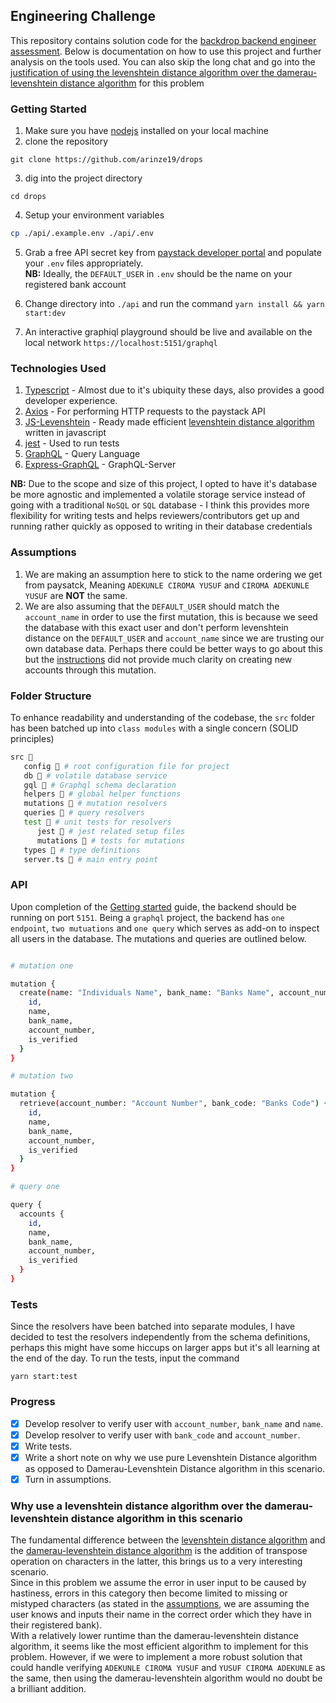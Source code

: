 ## Engineering Challenge

This repository contains solution code for the [backdrop backend engineer assessment](https://backdrop-photo.notion.site/Backdrop-Engineering-Challenge-98d101dec5a04f9ca79b1513901c80b8). Below is documentation on how to use this project and further analysis on the tools used.
You can also skip the long chat and go into the [justification of using the levenshtein distance algorithm over the damerau-levenshtein distance algorithm](https://github.com/arinze19/drops#why-use-a-levenshtein-distance-algorithm-over-the-damerau-levenshtein-distance-algorithm-in-this-scenario) for this problem

### Getting Started

1. Make sure you have [nodejs](https://nodejs.org/en) installed on your local machine
2. clone the repository

```
git clone https://github.com/arinze19/drops
```

3. dig into the project directory

```
cd drops
```

4. Setup your environment variables

```bash
cp ./api/.example.env ./api/.env
```

5. Grab a free API secret key from [paystack developer portal](https://paystack.com/developers) and populate your `.env` files appropriately. <br />
**NB:** Ideally, the `DEFAULT_USER` in `.env` should be the name on your registered bank account

6. Change directory into `./api` and run the command `yarn install && yarn start:dev`
7. An interactive graphiql playground should be live and available on the local network `https://localhost:5151/graphql`

### Technologies Used

1. [Typescript](https://typescriptlang.org/) - Almost due to it's ubiquity these days, also provides a good developer experience.
2. [Axios](https://axios-http.com/) - For performing HTTP requests to the paystack API
3. [JS-Levenshtein](https://www.npmjs.com/package/js-levenshtein) - Ready made efficient [levenshtein distance algorithm](https://en.wikipedia.org/wiki/Levenshtein_distance) written in javascript
4. [jest](https://www.npmjs.com/package/jest) - Used to run tests
5. [GraphQL](https://www.npmjs.com/package/graphql) - Query Language
6. [Express-GraphQL](https://www.npmjs.com/package/express-graphql-server) - GraphQL-Server

**NB:** Due to the scope and size of this project, I opted to have it's database be more agnostic and implemented a volatile storage service instead of going with a traditional `NoSQL` or `SQL` database - I think this provides more flexibility for writing tests and helps reviewers/contributors get up and running rather quickly as opposed to writing in their database credentials

### Assumptions

1. We are making an assumption here to stick to the name ordering we get from paysatck, Meaning `ADEKUNLE CIROMA YUSUF` and `CIROMA ADEKUNLE YUSUF` are **NOT** the same.
2. We are also assuming that the `DEFAULT_USER` should match the `account_name` in order to use the first mutation, this is because we seed the database with this exact user and don't perform levenshtein distance on the `DEFAULT_USER` and `account_name` since we are trusting our own database data. Perhaps there could be better ways to go about this but the [instructions](https://backdrop-photo.notion.site/Backdrop-Engineering-Challenge-98d101dec5a04f9ca79b1513901c80b8) did not provide much clarity on creating new accounts through this mutation.

### Folder Structure

To enhance readability and understanding of the codebase, the `src` folder has been batched up into `class modules` with a single concern (SOLID principles)

```bash
src 📂
   config 📂 # root configuration file for project
   db 📂 # volatile database service
   gql 📂 # Graphql schema declaration
   helpers 📂 # global helper functions
   mutations 📂 # mutation resolvers
   queries 📂 # query resolvers
   test 📂 # unit tests for resolvers
      jest 📂 # jest related setup files 
      mutations 📂 # tests for mutations
   types 📂 # type definitions
   server.ts 📄 # main entry point
```

### API

Upon completion of the [Getting started](https://github.com/arinze19/drops#getting-started) guide, the backend should be running on port `5151`. Being a `graphql` project, the backend has `one endpoint`, `two mutuations` and `one query` which serves as add-on to inspect all users in the database.
The mutations and queries are outlined below.

```bash

# mutation one

mutation {
  create(name: "Individuals Name", bank_name: "Banks Name", account_number: "Bank Account Number") {
    id,
    name,
    bank_name,
    account_number,
    is_verified
  }
}

# mutation two

mutation {
  retrieve(account_number: "Account Number", bank_code: "Banks Code") {
    id,
    name,
    bank_name,
    account_number,
    is_verified
  }
}

# query one

query {
  accounts {
    id,
    name,
    bank_name,
    account_number,
    is_verified
  }
}

```

### Tests

Since the resolvers have been batched into separate modules, I have decided to test the resolvers independently from the schema definitions, perhaps this might have some hiccups on larger apps but it's all learning at the end of the day.
To run the tests, input the command

```
yarn start:test
```

### Progress

- [x] Develop resolver to verify user with `account_number`, `bank_name` and `name`.
- [x] Develop resolver to verify user with `bank_code` and `account_number`.
- [x] Write tests.
- [x] Write a short note on why we use pure Levenshtein Distance algorithm as opposed to Damerau-Levenshtein Distance algorithm in this scenario.
- [x] Turn in assumptions.

### Why use a levenshtein distance algorithm over the damerau-levenshtein distance algorithm in this scenario

The fundamental difference between the [levenshtein distance algorithm](https://en.wikipedia.org/wiki/Levenshtein_distance) and the [damerau-levenshtein distance algorithm](https://en.wikipedia.org/wiki/Damerau%E2%80%93Levenshtein_distance) is the addition of transpose operation on characters in the latter, this brings us to a very interesting scenario.<br />
Since in this problem we assume the error in user input to be caused by hastiness, errors in this category then become limited to missing or mistyped characters (as stated in the [assumptions](https://github.com/arinze19/drops#assumptions), we are assuming the user knows and inputs their name in the correct order which they have in their registered bank). <br />
With a relatively lower runtime than the damerau-levenshtein distance algorithm, it seems like the most efficient algorithm to implement for this problem. However, if we were to implement a more robust solution that could handle verifying `ADEKUNLE CIROMA YUSUF` and `YUSUF CIROMA ADEKUNLE` as the same, then using the  damerau-levenshtein algorithm would no doubt be a brilliant addition.

